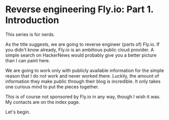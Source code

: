 # Reverse engineering Fly.io: Part 1. Introduction

This series is for nerds.

As the title suggests, we are going to reverse engineer (parts of) Fly.io. If you didn't know already, Fly.io is an ambitious public cloud provider. A simple search on HackerNews would probably give you a better picture than I can paint here.

We are going to work only with publicly available information for the simple reason that I do not work and never worked there. Luckily, the amount of information they make public through their blog is incredible. It only takes one curious mind to put the pieces together.

This is of course not sponsored by Fly.io in any way, though I wish it was. My contacts are on the index page.

Let's begin.


